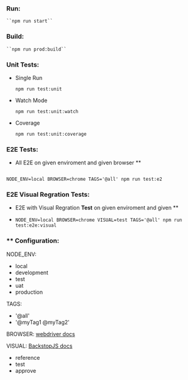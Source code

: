 ### **Run:**

    ``npm run start``

### **Build**:

    ``npm run prod:build``

### **Unit Tests:**

- Single Run
  ```
  npm run test:unit
  ```
- Watch Mode
  ```
  npm run test:unit:watch
  ```
- Coverage
  ```
  npm run test:unit:coverage
  ```

### **E2E Tests:**

- All E2E on given enviroment and given browser \*\*

```

NODE_ENV=local BROWSER=chrome TAGS='@all' npm run test:e2

```

### **E2E Visual Regration Tests:**

- E2E with Visual Regration **Test** on given enviroment and given \*\*
- ```
  NODE_ENV=local BROWSER=chrome VISUAL=test TAGS='@all' npm run test:e2e:visual
  ```

### \*\* **Configuration:**

NODE_ENV:

- local
- development
- test
- uat
- production

TAGS:

- '@all'
- '@myTag1 @myTag2'

BROWSER:
[webdriver docs](https://webdriver.io/docs/automationProtocols/)

VISUAL:
[BackstopJS docs](https://github.com/garris/BackstopJS#the-backstopjs-workflow)

- reference
- test
- approve
